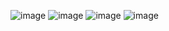 ![image](https://github.com/user-attachments/assets/03a66d43-996a-4810-9bf2-45e195ac4cdd)
![image](https://github.com/user-attachments/assets/633a3eee-07e6-4c40-a71f-b40b3165c346)
![image](https://github.com/user-attachments/assets/0bc29bd7-572a-4537-8718-c6aad5eb44dc)
![image](https://github.com/user-attachments/assets/bf3a7a8e-6be5-4c5d-9764-884c44fb5d29)



